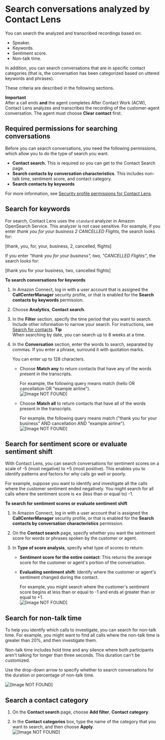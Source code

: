 # Search conversations analyzed by Contact Lens<a name="search-conversations"></a>

You can search the analyzed and transcribed recordings based on: 
+ Speaker\.
+ Keywords\.
+ Sentiment score\.
+ Non\-talk time\.

In addition, you can search conversations that are in specific contact categories \(that is, the conversation has been categorized based on uttered keywords and phrases\)\.

These criteria are described in the following sections\.

**Important**  
After a call ends **and** the agent completes After Contact Work \(ACW\), Contact Lens analyzes and transcribes the recording of the customer\-agent conversation\. The agent must choose **Clear contact** first\.

## Required permissions for searching conversations<a name="security-profile-permissions-for-search"></a>

Before you can search conversations, you need the following permissions, which allow you to do the type of search you want\. 
+ **Contact search**\. This is required so you can get to the Contact Search page\.
+ **Search contacts by conversation characteristics**\. This includes non\-talk time, sentiment score, and contact category\.
+ **Search contacts by keywords**

For more information, see [Security profile permissions for Contact Lens](permissions-for-contact-lens.md)\.

## Search for keywords<a name="keyword-search"></a>

For search, Contact Lens uses the `standard` analyzer in Amazon OpenSearch Service\. This analyzer is not case sensitive\. For example, if you enter *thank you for your business 2 CANCELLED Flights*, the search looks for:

 \[thank, you, for, your, business, 2, cancelled, flights\]

If you enter *"thank you for your business", two, "CANCELLED Flights"*, the search looks for:

 \[thank you for your business, two, cancelled flights\]

**To search conversations for keywords**

1. In Amazon Connect, log in with a user account that is assigned the **CallCenterManager** security profile, or that is enabled for the **Search contacts by keywords** permission\.

1. Choose **Analytics**, **Contact search**\.

1. In the **Filter** section, specify the time period that you want to search\. Include other information to narrow your search\. For instructions, see [Search for contacts](contact-search.md)\.
**Tip**  
When searching by date, you can search up to 8 weeks at a time\. 

1. In the **Conversation** section, enter the words to search, separated by commas\. If you enter a phrase, surround it with quotation marks\.

   You can enter up to 128 characters\.
   + Choose **Match any** to return contacts that have any of the words present in the transcripts\.

     For example, the following query means match \(hello OR cancellation OR "example airline"\)\.  
![\[Image NOT FOUND\]](http://docs.aws.amazon.com/connect/latest/adminguide/images/match-any.png)
   + Choose **Match all** to return contacts that have all of the words present in the transcripts\. 

     For example, the following query means match \("thank you for your business" AND cancellation AND "example airline"\)\.  
![\[Image NOT FOUND\]](http://docs.aws.amazon.com/connect/latest/adminguide/images/match-all.png)

## Search for sentiment score or evaluate sentiment shift<a name="sentiment-search"></a>

With Contact Lens, you can search conversations for sentiment scores on a scale of \-5 \(most negative\) to \+5 \(most positive\)\. This enables you to identify patterns and factors for why calls go well or poorly\.

For example, suppose you want to identify and investigate all the calls where the customer sentiment ended negatively\. You might search for all calls where the sentiment score is **<=** \(less than or equal to\) \-1\. 

**To search for sentiment scores or evaluate sentiment shift**

1. In Amazon Connect, log in with a user account that is assigned the **CallCenterManager** security profile, or that is enabled for the **Search contacts by conversation characteristics** permission\.

1. On the **Contact search** page, specify whether you want the sentiment score for words or phrases spoken by the customer or agent\.

1. In **Type of score analysis**, specify what type of scores to return:
   + **Sentiment score for the entire contact**: This returns the average score for the customer or agent's portion of the conversation\.
   + **Evaluating sentiment shift**: Identify where the customer or agent's sentiment changed during the contact\.

     For example, you might search where the customer's sentiment score begins at less than or equal to \-1 and ends at greater than or equal to \+1\.  
![\[Image NOT FOUND\]](http://docs.aws.amazon.com/connect/latest/adminguide/images/contact-lens-search-sentiment-score.png)

## Search for non\-talk time<a name="nontalk-time-search"></a>

To help you identify which calls to investigate, you can search for non\-talk time\. For example, you might want to find all calls where the non\-talk time is greater than 20%, and then investigate them\.

Non\-talk time includes hold time and any silence where both participants aren't talking for longer than three seconds\. This duration can't be customized\.

Use the drop\-down arrow to specify whether to search conversations for the duration or percentage of non\-talk time\. 

![\[Image NOT FOUND\]](http://docs.aws.amazon.com/connect/latest/adminguide/images/non-talk-time.png)

## Search a contact category<a name="contact-category-search"></a>

1. On the **Contact search** page, choose **Add filter**, **Contact category**\.

1. In the **Contact categories** box, type the name of the category that you want to search, and then choose **Apply**\.  
![\[Image NOT FOUND\]](http://docs.aws.amazon.com/connect/latest/adminguide/images/contact-lens-search-contact-category.png)